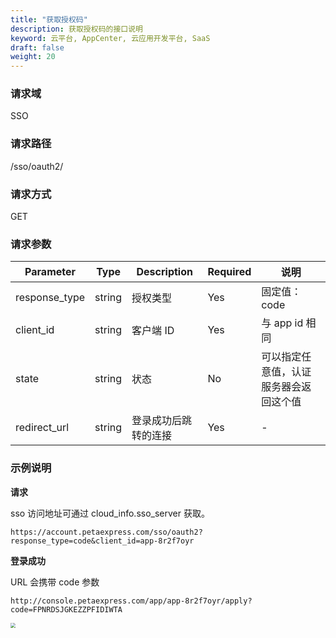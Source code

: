 ```yaml
---
title: "获取授权码"
description: 获取授权码的接口说明
keyword: 云平台, AppCenter, 云应用开发平台, SaaS
draft: false
weight: 20
---
```


### 请求域

SSO

### 请求路径

/sso/oauth2/

### 请求方式

GET

### 请求参数

| Parameter     | Type   | Description          | Required | 说明                                   |
| ------------- | ------ | -------------------- | -------- | -------------------------------------- |
| response_type | string | 授权类型             | Yes      | 固定值：code                           |
| client_id     | string | 客户端 ID            | Yes      | 与 app id 相同                         |
| state         | string | 状态                 | No       | 可以指定任意值，认证服务器会返回这个值 |
| redirect_url  | string | 登录成功后跳转的连接 | Yes      | -                                      |

### 示例说明

**请求**

sso 访问地址可通过 cloud_info.sso_server 获取。

```
https://account.petaexpress.com/sso/oauth2?response_type=code&client_id=app-8r2f7oyr
```

**登录成功**

URL 会携带 code 参数

```
http://console.petaexpress.com/app/app-8r2f7oyr/apply?code=FPNRDSJGKEZZPFIDIWTA
```

<img src="/appcenter/dev-platform/_images/um_spi_success.png" style="zoom:50%;" />


